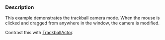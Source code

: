 ### Description

This example demonstrates the trackball camera mode. When the mouse is clicked and dragged from anywhere in the window, the camera is modified.

Contrast this with [TrackballActor](TrackballActor).
